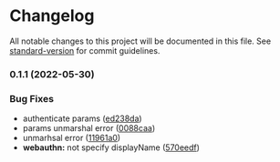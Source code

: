 # Changelog

All notable changes to this project will be documented in this file. See [standard-version](https://github.com/conventional-changelog/standard-version) for commit guidelines.

### 0.1.1 (2022-05-30)


### Bug Fixes

* authenticate params ([ed238da](https://github.com/trustasia-com/go-sdk/commit/ed238dabfd26f60f2713b9c9c716fb73e3fe4919))
* params unmarshal error ([0088caa](https://github.com/trustasia-com/go-sdk/commit/0088caa6c32b804808dda684cdee115047c86938))
* unmarhsal error ([11961a0](https://github.com/trustasia-com/go-sdk/commit/11961a0cceea508c3c066b54df31fad82183d098))
* **webauthn:** not specify displayName ([570eedf](https://github.com/trustasia-com/go-sdk/commit/570eedf58152273d455cfa1c5592c822531f805d))
